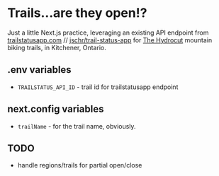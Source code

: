# Trails...are they open!?

Just a little Next.js practice, leveraging an existing API endpoint from [trailstatusapp.com](https://trailstatusapp.com/) // [jschr/trail-status-app](https://github.com/jschr/trail-status-app) for [The Hydrocut](https://www.thehydrocut.ca/) mountain biking trails, in Kitchener, Ontario.

## .env variables
- `TRAILSTATUS_API_ID` - trail id for trailstatusapp endpoint

## next.config variables
- `trailName` - for the trail name, obviously.

## TODO
- handle regions/trails for partial open/close
